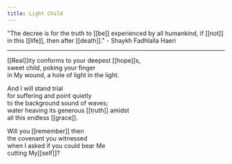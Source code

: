 ```yaml
---
title: Light Child
---
```


"The decree is for the truth to [[be]] experienced by all humankind, if [[not]] in this [[life]], then after [[death]]." - Shaykh Fadhlalla Haeri

---

[[Real]]ity conforms to your deepest [[hope]]s,  
sweet child, poking your finger  
in My wound, a hole of light in the light.  
  
And I will stand trial  
for suffering and point quietly  
to the background sound of waves;  
water heaving its generous [[truth]] amidst  
all this endless [[grace]].  
  
Will you [[remember]] then  
the covenant you witnessed  
when I asked if you could bear Me  
cutting My[[self]]?   